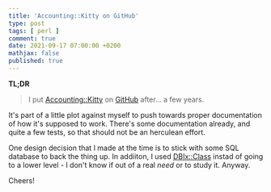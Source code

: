 ```yaml
---
title: 'Accounting::Kitty on GitHub'
type: post
tags: [ perl ]
comment: true
date: 2021-09-17 07:00:00 +0200
mathjax: false
published: true
---
```


**TL;DR**

> I put [Accounting::Kitty][] on [GitHub][] after... a few years.

It's part of a little plot against myself to push towards proper
documentation of how it's supposed to work. There's some documentation
already, and quite a few tests, so that should not be an herculean
effort.

One design decision that I made at the time is to stick with some SQL
database to back the thing up. In addiiton, I used [DBIx::Class][]
instad of going to a lower level - I don't know if out of a real *need*
or to study it. Anyway.

Cheers!

[Perl]: https://www.perl.org/
[Raku]: https://raku.org/
[Accounting::Kitty]: https://metacpan.org/pod/Accounting::Kitty
[GitHub]: https://github.com/
[DBIx::Class]: https://metacpan.org/pod/DBIx::Class
